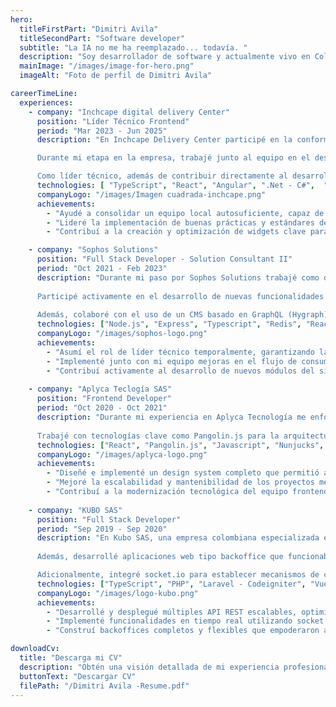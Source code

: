```yaml
---
hero:
  titleFirstPart: "Dimitri Avila"
  titleSecondPart: "Software developer"
  subtitle: "La IA no me ha reemplazado... todavía. "
  description: "Soy desarrollador de software y actualmente vivo en Colombia. Me apasiona crear experiencias digitales que combinan funcionalidad y diseño. Me entusiasma seguir el ritmo del mundo tecnológico, con todos sus avances y herramientas que no paran de aparecer."
  mainImage: "/images/image-for-hero.png"
  imageAlt: "Foto de perfil de Dimitri Avila"

careerTimeLine:
  experiences:
    - company: "Inchcape digital delivery Center"
      position: "Líder Técnico Frontend"
      period: "Mar 2023 - Jun 2025"
      description: "En Inchcape Delivery Center participé en la conformación y consolidación del equipo de desarrollo digital en la sede de Colombia para el área de Ecommerce de la compañía. Asumí el rol de Líder Técnico Frontend, acompañando el crecimiento y fortalecimiento del área desde sus inicios. Junto con mi equipo, atravesamos un proceso de transferencia de conocimientos por parte del equipo de Filipinas, lo que nos permitió adquirir dominio profundo sobre los distintos productos digitales y evolucionar hacia un equipo local autosuficiente, capaz de asumir proyectos completos, brindar soporte técnico especializado y desarrollar o ampliar la gama de soluciones de la compañía.

      Durante mi etapa en la empresa, trabajé junto al equipo en el desarrollo, mantenimiento y optimización de diversos widgets integrados en los sitios web de múltiples marcas automotrices aliadas. Estos widgets cumplen un papel clave en todo el flujo de compra, venta y servicios de mantenimiento, representando una pieza fundamental para mejorar la experiencia de usuario y facilitar los procesos comerciales dentro del ecosistema digital de Inchcape.

      Como líder técnico, además de contribuir directamente al desarrollo, me enfoqué en establecer directrices claras para el equipo, promoviendo buenas prácticas, estándares de calidad y un enfoque en la escalabilidad y mantenibilidad de las soluciones. Fomenté la adopción de revisiones de código colaborativas, definición de guías de arquitectura frontend, automatización de procesos de despliegue y fortalecimiento de la cultura de aprendizaje continuo. Mi liderazgo buscó empoderar al equipo para tomar decisiones técnicas informadas y garantizar la entrega de productos de alto impacto y calidad."
      technologies: [ "TypeScript", "React", "Angular", ".Net - C#",  "Cypress", "Cucumber", "Apollo GraphQL", "PHP", "PostgreSQL", "Azure"]
      companyLogo: "/images/Imagen cuadrada-inchcape.png"
      achievements:
        - "Ayudé a consolidar un equipo local autosuficiente, capaz de asumir proyectos end-to-end y brindar soporte técnico estratégico."
        - "Lideré la implementación de buenas prácticas y estándares de desarrollo, mejorando la calidad y mantenibilidad del código."
        - "Contribuí a la creación y optimización de widgets clave para marcas automotrices, fortaleciendo el canal digital de venta y servicios."

    - company: "Sophos Solutions"
      position: "Full Stack Developer - Solution Consultant II"
      period: "Oct 2021 - Feb 2023"
      description: "Durante mi paso por Sophos Solutions trabajé como desarrollador en el rediseño y evolución del sitio web de la Bolsa de Valores de Colombia (bvc.com.co), un proyecto con una arquitectura compleja e innovadora orientada al manejo de grandes volúmenes de datos del mercado financiero.
      
      Participé activamente en el desarrollo de nuevas funcionalidades y en la solución de bugs, trabajando estrechamente con un stack distribuido que integraba Kafka como fuente principal de datos del mercado, múltiples servicios en Java que consumían y almacenaban esta información en PostgreSQL, y una capa intermedia de orquestadores en Node.js que servían como puente entre los datos y el frontend.
      
      Además, colaboré con el uso de un CMS basado en GraphQL (Hygraph) para la gestión del contenido estático y con un sistema de caché en Redis que optimizaba la carga de datos diarios, mejorando considerablemente la experiencia del usuario. También asumí temporalmente la responsabilidad técnica del equipo durante la ausencia del líder técnico, lo que fortaleció mis habilidades de liderazgo y entendimiento integral del sistema."
      technologies: ["Node.js", "Express", "Typescript", "Redis", "React", "Redux", "GraphQL", "PostgreSQL", "Hygraph CMS" ]
      companyLogo: "/images/sophos-logo.png"
      achievements:
        - "Asumí el rol de líder técnico temporalmente, garantizando la continuidad y calidad del desarrollo durante ese periodo."
        - "Implementé junto con mi equipo mejoras en el flujo de consumo de indicadores del mercado, optimizando la carga de datos diarios mediante Redis y reduciendo tiempos de respuesta."
        - "Contribuí activamente al desarrollo de nuevos módulos del sitio, asegurando una integración eficiente entre frontend, orquestadores y servicios backend."
    
    - company: "Aplyca Teclogía SAS"
      position: "Frontend Developer"
      period: "Oct 2020 - Oct 2021"
      description: "Durante mi experiencia en Aplyca Tecnología me enfoqué en la construcción de soluciones frontend robustas y escalables, participando en proyectos basados en el CMS Ibexa. Lideré la creación de design systems completos: colecciones de componentes reutilizables y principios de diseño que aseguraban una identidad visual coherente y una experiencia de usuario consistente en cada producto. Esta estrategia permitió a los administradores y editores construir nuevas páginas de forma flexible, manteniendo siempre la calidad y los estándares definidos.
      
      Trabajé con tecnologías clave como Pangolin.js para la arquitectura del design system y React para el desarrollo dinámico de componentes, complementando con herramientas como Sass, JavaScript, Nunjucks. Gracias a este enfoque, se lograron productos finales sólidos, mantenibles y fácilmente escalables, facilitando el crecimiento y evolución de los sitios web a lo largo del tiempo."
      technologies: ["React", "Pangolin.js", "Javascript", "Nunjucks", "SASS", "PHP"]
      companyLogo: "/images/aplyca-logo.png"
      achievements:
        - "Diseñé e implementé un design system completo que permitió aumentar la eficiencia y consistencia en el desarrollo de nuevas páginas y módulos."
        - "Mejoré la escalabilidad y mantenibilidad de los proyectos mediante la creación de componentes altamente reutilizables y documentados."
        - "Contribuí a la modernización tecnológica del equipo frontend, integrando React y Pangolin.js de manera exitosa en proyectos basados en CMS."
  
    - company: "KUBO SAS"
      position: "Full Stack Developer"
      period: "Sep 2019 - Sep 2020"
      description: "En Kubo SAS, una empresa colombiana especializada en el desarrollo de aplicaciones móviles para Android e iOS, trabajé como Full Stack Developer, desempeñando un rol clave en la construcción de soluciones integrales que conectaban aplicaciones móviles con plataformas web complementarias. Una de mis principales responsabilidades fue el diseño y desarrollo de múltiples API REST, creadas en Node.js con Express y en PHP utilizando Laravel y CodeIgniter, las cuales eran consumidas por las aplicaciones móviles para garantizar una experiencia fluida y segura a los usuarios.
      
      Además, desarrollé aplicaciones web tipo backoffice que funcionaban como paneles administrativos robustos, permitiendo a los usuarios monitorear estadísticas, revisar reportes detallados y configurar funcionalidades críticas para sus aplicaciones móviles. Estas soluciones combinaban un backend eficiente (API REST) con interfaces frontend dinámicas y modernas, construidas con Vue.js (Nuxt) y React, asegurando flexibilidad, rendimiento y escalabilidad.  

      Adicionalmente, integré socket.io para establecer mecanismos de comunicación en tiempo real entre cliente y servidor, permitiendo funcionalidades como chats en vivo entre usuarios de las aplicaciones móviles. Esta capacidad mejoró notablemente la interacción y la inmediatez en las experiencias ofrecidas a los usuarios finales."
      technologies: ["TypeScript", "PHP", "Laravel - Codeigniter", "Vue.js - Nuxt", "React", "Node.js - Express", "Socket.io" ]
      companyLogo: "/images/logo-kubo.png"
      achievements:
        - "Desarrollé y desplegué múltiples API REST escalables, optimizando la integración entre aplicaciones móviles y sistemas web, incrementando la estabilidad y la velocidad de respuesta."
        - "Implementé funcionalidades en tiempo real utilizando socket.io, habilitando mecanismos interactivos como chats y notificaciones instantáneas entre usuarios."
        - "Construí backoffices completos y flexibles que empoderaron a los clientes para gestionar sus aplicaciones móviles de manera autónoma y eficiente, con interfaces intuitivas desarrolladas en Vue.js (Nuxt) y React." 

downloadCv:
  title: "Descarga mi CV"
  description: "Obtén una visión detallada de mi experiencia profesional y habilidades"
  buttonText: "Descargar CV"
  filePath: "/Dimitri Avila -Resume.pdf"
---
```


